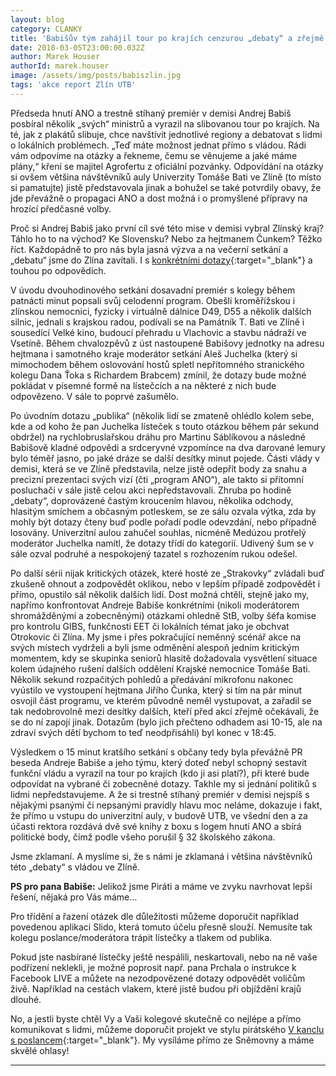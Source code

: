 ```yaml
---
layout: blog
category: CLANKY
title: 'Babišův tým zahájil tour po krajích cenzurou „debaty“ a zřejmě porušil i zákon'
date: 2018-03-05T23:00:00.032Z
author: Marek Houser
authorId: marek.houser
image: /assets/img/posts/babiszlin.jpg
tags: 'akce report Zlín UTB'
---
```

Předseda hnutí ANO a trestně stíhaný premiér v demisi Andrej Babiš posbíral několik „svých“ ministrů a vyrazil na slibovanou tour po krajích. Na té, jak z plakátů slibuje, chce navštívit jednotlivé regiony a debatovat s lidmi o lokálních problémech. „Teď máte možnost jednat přímo s vládou. Rádi vám odpovíme na otázky a řekneme, čemu se věnujeme a jaké máme plány,“ kření se majitel Agrofertu z oficiální pozvánky. Odpovídání na otázky si ovšem většina návštěvníků auly Univerzity Tomáše Bati ve Zlíně (to místo si pamatujte) jistě představovala jinak a bohužel se také potvrdily obavy, že jde převážně o propagaci ANO a dost možná i o promyšlené přípravy na hrozící předčasné volby.

Proč si Andrej Babiš jako první cíl své této mise v demisi vybral Zlínský kraj? Táhlo ho to na východ? Ke Slovensku? Nebo za hejtmanem Čunkem? Těžko říct. Každopádně to pro nás byla jasná výzva a na večerní setkání a „debatu“ jsme do Zlína zavítali. I s [konkrétními dotazy](https://www.facebook.com/marrahouser/posts/1768555079831701){:target="_blank"} a touhou po odpovědích.

V úvodu dvouhodinového setkání dosavadní premiér s kolegy během patnácti minut popsali svůj celodenní program. Obešli kroměřížskou i zlínskou nemocnici, fyzicky i virtuálně dálnice D49, D55 a několik dalších silnic, jednali s krajskou radou, podívali se na Památník T. Bati ve Zlíně i sousedící Velké kino, budoucí přehradu u Vlachovic a stavbu nádraží ve Vsetíně. Během chvalozpěvů z úst nastoupené Babišovy jednotky na adresu hejtmana i samotného kraje moderátor setkání Aleš Juchelka (který si mimochodem během oslovování hostů spletl nepřítomného stranického kolegu Dana Ťoka s Richardem Brabcem) zmínil, že dotazy bude možné pokládat v písemné formě na lístečcích a na některé z nich bude odpovězeno. V sále to poprvé zašumělo.

Po úvodním dotazu „publika“ (několik lidí se zmateně ohlédlo kolem sebe, kde a od koho že pan Juchelka lísteček s touto otázkou během pár sekund obdržel) na rychlobruslařskou dráhu pro Martinu Sáblíkovou a následné Babišově kladné odpovědi a srdceryvné vzpomínce na dva darované lemury bylo téměř jasno, po jaké dráze se další desítky minut pojede. Části vlády v demisi, která se ve Zlíně představila, nelze jistě odepřít body za snahu a precizní prezentaci svých vizí (čti „program ANO“), ale takto si přítomní posluchači v sále jistě celou akci nepředstavovali. Zhruba po hodině „debaty“, doprovázené častým kroucením hlavou, několika odchody, hlasitým smíchem a občasným potleskem, se ze sálu ozvala výtka, zda by mohly být dotazy čteny buď podle pořadí podle odevzdání, nebo případně losovány. Univerzitní aulou zahučel souhlas, nicméně Medúzou protřelý moderátor Juchelka namítl, že dotazy třídí do kategorií. Udivený šum se v sále ozval podruhé a nespokojený tazatel s rozhozením rukou odešel.

Po další sérii nijak kritických otázek, které hosté ze „Strakovky“ zvládali buď zkušeně ohnout a zodpovědět oklikou, nebo v lepším případě zodpovědět i přímo, opustilo sál několik dalších lidí. Dost možná chtěli, stejně jako my, napřímo konfrontovat Andreje Babiše konkrétními (nikoli moderátorem shromážděnými a zobecněnými) otázkami ohledně StB, volby šéfa komise pro kontrolu GIBS, funkčnosti EET či lokálních témat jako je obchvat Otrokovic či Zlína. My jsme i přes pokračující neměnný scénář akce na svých místech vydrželi a byli jsme odměnění alespoň jedním kritickým momentem, kdy se skupinka seniorů hlasitě dožadovala vysvětlení situace kolem údajného rušení dalších oddělení Krajské nemocnice Tomáše Bati. Několik sekund rozpačitých pohledů a předávání mikrofonu nakonec vyústilo ve vystoupení hejtmana Jiřího Čunka, který si tím na pár minut osvojil část programu, ve kterém původně neměl vystupovat, a zařadil se tak nedobrovolně mezi desítky dalších, kteří před akcí zřejmě očekávali, že se do ní zapojí jinak. Dotazům (bylo jich přečteno odhadem asi 10-15, ale na zdraví svých dětí bychom to teď neodpřisáhli) byl konec v 18:45.

Výsledkem o 15 minut kratšího setkání s občany tedy byla převážně PR beseda Andreje Babiše a jeho týmu, který doteď nebyl schopný sestavit funkční vládu a vyrazil na tour po krajích (kdo ji asi platí?), při které bude odpovídat na vybrané či zobecněné dotazy. Takhle my si jednání politiků s lidmi nepředstavujeme. A že si trestně stíhaný premiér v demisi nejspíš s nějakými psanými či nepsanými pravidly hlavu moc neláme, dokazuje i fakt, že přímo u vstupu do univerzitní auly, v budově UTB, ve všední den a za účasti rektora rozdává dvě své knihy z boxu s logem hnutí ANO a sbírá politické body, čímž podle všeho porušil § 32 školského zákona.

Jsme zklamaní. A myslíme si, že s námi je zklamaná i většina návštěvníků této „debaty“ s vládou ve Zlíně.

**PS pro pana Babiše:** Jelikož jsme Piráti a máme ve zvyku navrhovat lepší řešení, nějaká pro Vás máme…

Pro třídění a řazení otázek dle důležitosti můžeme doporučit například povedenou aplikaci Slido, která tomuto účelu přesně slouží. Nemusíte tak kolegu poslance/moderátora trápit lístečky a tlakem od publika.

Pokud jste nasbírané lístečky ještě nespálili, neskartovali, nebo na ně vaše podřízení neklekli, je možné poprosit např. pana Prchala o instrukce k Facebook LIVE a můžete na nezodpovězené dotazy odpovědět voličům živě. Například na cestách vlakem, které jistě budou při objíždění krajů dlouhé.

No, a jestli byste chtěl Vy a Vaši kolegové skutečně co nejlépe a přímo komunikovat s lidmi, můžeme doporučit projekt ve stylu pirátského [V kanclu s poslancem](https://www.facebook.com/groups/332114030527834/){:target="_blank"}. My vysíláme přímo ze Sněmovny a máme skvělé ohlasy!

- - -
